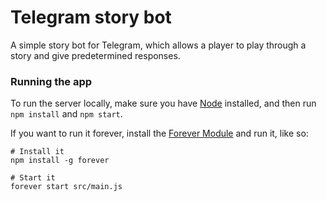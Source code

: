 # Telegram story bot

A simple story bot for Telegram, which allows a player to play through a story and give predetermined responses.

### Running the app

To run the server locally, make sure you have [Node](https://nodejs.org) installed, and then run `npm install` and `npm start`.

If you want to run it forever, install the [Forever Module](https://github.com/foreversd/forever) and run it, like so:

```
# Install it
npm install -g forever

# Start it
forever start src/main.js
```